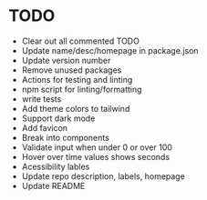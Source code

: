 # TODO

- Clear out all commented TODO
- Update name/desc/homepage in package.json
- Update version number
- Remove unused packages
- Actions for testing and linting
- npm script for linting/formatting
- write tests
- Add theme colors to tailwind
- Support dark mode
- Add favicon
- Break into components
- Validate input when under 0 or over 100
- Hover over time values shows seconds
- Acessibility lables
- Update repo description, labels, homepage
- Update README
